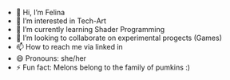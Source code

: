 - 👋 Hi, I’m Felina
- 👀 I’m interested in Tech-Art
- 🌱 I’m currently learning Shader Programming
- 💞️ I’m looking to collaborate on experimental progects (Games)
- 📫 How to reach me via linked in
- 😄 Pronouns: she/her
- ⚡ Fun fact: Melons belong to the family of pumkins :)

<!---
Westrich/Westrich is a ✨ special ✨ repository because its `README.md` (this file) appears on your GitHub profile.
You can click the Preview link to take a look at your changes.
--->
